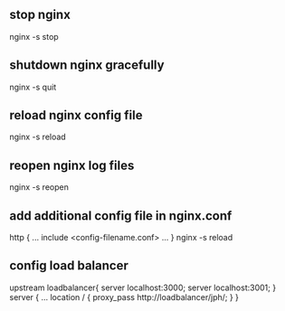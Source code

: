 ## stop nginx
nginx -s stop
## shutdown nginx gracefully
nginx -s quit
## reload nginx config file
nginx -s reload
## reopen nginx log files
nginx -s reopen

## add additional config file in nginx.conf 
http {
    ...
    include <config-filename.conf>
    ...
}
nginx -s reload

## config load balancer
upstream loadbalancer{
  server localhost:3000;
  server localhost:3001;
}
server {
  ...
  location / {
      proxy_pass http://loadbalancer/jph/;
  }
}


